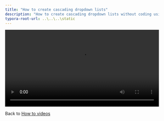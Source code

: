 ```yaml
---
title: "How to create cascading dropdown lists"
description: "How to create cascading dropdown lists without coding using SharePoint as a datasource"
typora-root-url: ..\..\..\static
---
```


<video width="100%" style="width:100%" controls>
    <source src="/videos/cascadinglists.mp4">
    Your browser does not support the video tag.
    </source>
</video>



Back to [How to videos](../)
